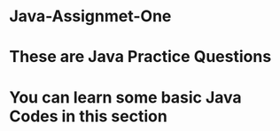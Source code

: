# Java-Assignmet-One
# These are Java Practice Questions
# You can learn some basic Java Codes in this section
